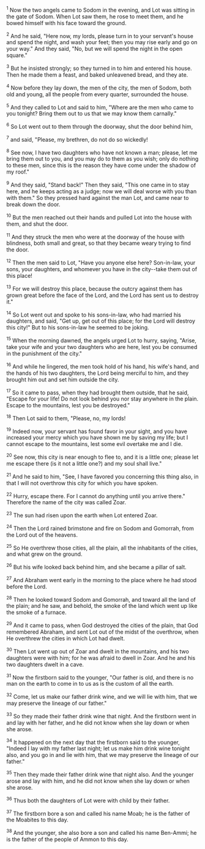 <sup>1</sup> 
Now the two angels came to Sodom in the evening, and Lot was sitting in the gate of Sodom. When Lot saw them, he rose to meet them, and he bowed himself with his face toward the ground. 

<sup>2</sup> 
And he said, "Here now, my lords, please turn in to your servant's house and spend the night, and wash your feet; then you may rise early and go on your way." And they said, "No, but we will spend the night in the open square." 

<sup>3</sup> 
But he insisted strongly; so they turned in to him and entered his house. Then he made them a feast, and baked unleavened bread, and they ate. 

<sup>4</sup> 
Now before they lay down, the men of the city, the men of Sodom, both old and young, all the people from every quarter, surrounded the house. 

<sup>5</sup> 
And they called to Lot and said to him, "Where are the men who came to you tonight? Bring them out to us that we may know them carnally." 

<sup>6</sup> 
So Lot went out to them through the doorway, shut the door behind him, 

<sup>7</sup> 
and said, "Please, my brethren, do not do so wickedly! 

<sup>8</sup> 
See now, I have two daughters who have not known a man; please, let me bring them out to you, and you may do to them as you wish; only do nothing to these men, since this is the reason they have come under the shadow of my roof." 

<sup>9</sup> 
And they said, "Stand back!" Then they said, "This one came in to stay here, and he keeps acting as a judge; now we will deal worse with you than with them." So they pressed hard against the man Lot, and came near to break down the door. 

<sup>10</sup> 
But the men reached out their hands and pulled Lot into the house with them, and shut the door. 

<sup>11</sup> 
And they struck the men who were at the doorway of the house with blindness, both small and great, so that they became weary trying to find the door.

<sup>12</sup> 
Then the men said to Lot, "Have you anyone else here? Son-in-law, your sons, your daughters, and whomever you have in the city--take them out of this place! 

<sup>13</sup> 
For we will destroy this place, because the outcry against them has grown great before the face of the Lord, and the Lord has sent us to destroy it." 

<sup>14</sup> 
So Lot went out and spoke to his sons-in-law, who had married his daughters, and said, "Get up, get out of this place; for the Lord will destroy this city!" But to his sons-in-law he seemed to be joking. 

<sup>15</sup> 
When the morning dawned, the angels urged Lot to hurry, saying, "Arise, take your wife and your two daughters who are here, lest you be consumed in the punishment of the city." 

<sup>16</sup> 
And while he lingered, the men took hold of his hand, his wife's hand, and the hands of his two daughters, the Lord being merciful to him, and they brought him out and set him outside the city. 

<sup>17</sup> 
So it came to pass, when they had brought them outside, that he said, "Escape for your life! Do not look behind you nor stay anywhere in the plain. Escape to the mountains, lest you be destroyed." 

<sup>18</sup> 
Then Lot said to them, "Please, no, my lords! 

<sup>19</sup> 
Indeed now, your servant has found favor in your sight, and you have increased your mercy which you have shown me by saving my life; but I cannot escape to the mountains, lest some evil overtake me and I die. 

<sup>20</sup> 
See now, this city is near enough to flee to, and it is a little one; please let me escape there (is it not a little one?) and my soul shall live." 

<sup>21</sup> 
And he said to him, "See, I have favored you concerning this thing also, in that I will not overthrow this city for which you have spoken. 

<sup>22</sup> 
Hurry, escape there. For I cannot do anything until you arrive there." Therefore the name of the city was called Zoar. 

<sup>23</sup> 
The sun had risen upon the earth when Lot entered Zoar. 

<sup>24</sup> 
Then the Lord rained brimstone and fire on Sodom and Gomorrah, from the Lord out of the heavens. 

<sup>25</sup> 
So He overthrew those cities, all the plain, all the inhabitants of the cities, and what grew on the ground. 

<sup>26</sup> 
But his wife looked back behind him, and she became a pillar of salt. 

<sup>27</sup> 
And Abraham went early in the morning to the place where he had stood before the Lord. 

<sup>28</sup> 
Then he looked toward Sodom and Gomorrah, and toward all the land of the plain; and he saw, and behold, the smoke of the land which went up like the smoke of a furnace. 

<sup>29</sup> 
And it came to pass, when God destroyed the cities of the plain, that God remembered Abraham, and sent Lot out of the midst of the overthrow, when He overthrew the cities in which Lot had dwelt.

<sup>30</sup> 
Then Lot went up out of Zoar and dwelt in the mountains, and his two daughters were with him; for he was afraid to dwell in Zoar. And he and his two daughters dwelt in a cave. 

<sup>31</sup> 
Now the firstborn said to the younger, "Our father is old, and there is no man on the earth to come in to us as is the custom of all the earth. 

<sup>32</sup> 
Come, let us make our father drink wine, and we will lie with him, that we may preserve the lineage of our father." 

<sup>33</sup> 
So they made their father drink wine that night. And the firstborn went in and lay with her father, and he did not know when she lay down or when she arose. 

<sup>34</sup> 
It happened on the next day that the firstborn said to the younger, "Indeed I lay with my father last night; let us make him drink wine tonight also, and you go in and lie with him, that we may preserve the lineage of our father." 

<sup>35</sup> 
Then they made their father drink wine that night also. And the younger arose and lay with him, and he did not know when she lay down or when she arose. 

<sup>36</sup> 
Thus both the daughters of Lot were with child by their father. 

<sup>37</sup> 
The firstborn bore a son and called his name Moab; he is the father of the Moabites to this day. 

<sup>38</sup> 
And the younger, she also bore a son and called his name Ben-Ammi; he is the father of the people of Ammon to this day.